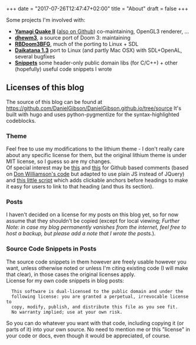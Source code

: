 +++
date = "2017-07-26T12:47:47+02:00"
title = "About"
draft = false
+++

Some projects I'm involved with:

* [**Yamagi Quake II**](https://www.yamagi.org/quake2/) ([also on Github](https://github.com/yquake2/yquake2))
  co-maintaining, OpenGL3 renderer, ...
* [**dhewm3**](https://github.com/dhewm/dhewm3/), a source port of Doom 3: maintaining
* [**RBDoom3BFG**](https://github.com/RobertBeckebans/RBDOOM-3-BFG/), much of the porting 
  to Linux + SDL
* [**Daikatana 1.3**](https://bitbucket.org/daikatana13/daikatana)
  port to Linux (and partly Mac OSX) with SDL+OpenAL, several bugfixes
* [**Snippets**](https://github.com/DanielGibson/Snippets/) some header-only
  public domain libs (for C/C++) + other (hopefully) useful code snippets I wrote

## Licenses of this blog

The source of this blog can be found at https://github.com/DanielGibson/DanielGibson.github.io/tree/source
It's built with hugo and uses python-pygmentize for the syntax-highlighted codeblocks.

### Theme

Feel free to use my modifications to the lithium theme - I don't really care about any specific
license for them, but the original lithium theme is under MIT license, so I guess so are my changes.  
Of special interest may be [this](https://github.com/DanielGibson/DanielGibson.github.io/blob/source/themes/lithium/layouts/_default/single.html#L21-L39)
and [this](https://github.com/DanielGibson/DanielGibson.github.io/blob/source/themes/lithium/static/js/github-comments.js)
for Github based comments (based on [Don Williamson's code](http://donw.io/post/github-comments/#using-github-for-comments)
but adapted to use plain JS instead of JQuery) and
[this little script](https://github.com/DanielGibson/DanielGibson.github.io/blob/source/themes/lithium/layouts/partials/footer.html#L18-L40)
which adds clickable anchors before headings to make it easy for users to link
to that heading (and thus its section).

### Posts

I haven't decided on a license for my posts on this blog yet, so for now assume that they
shouldn't be copied (except for local viewing; *Further Note: in case my blog permanently
vanishes from the internet, feel free to host a backup, but please add a note that I wrote the posts.*).

### Source Code Snippets in Posts

The source code snippets in them however are freely usable however you want,
unless otherwise noted or unless I'm citing existing code (I will make that clear),
in those cases the original licenses apply.  
License for my own code snippets in blog posts:
```text
  This software is dual-licensed to the public domain and under the
  following license: you are granted a perpetual, irrevocable license to
  copy, modify, publish, and distribute this file as you see fit.
  No warranty implied; use at your own risk.
```
So you can do whatever you want with that code, including copying it
(or parts of it) into your own source.
No need to mention me or this "license" in your code or docs, even though
it would be appreciated, of course.
